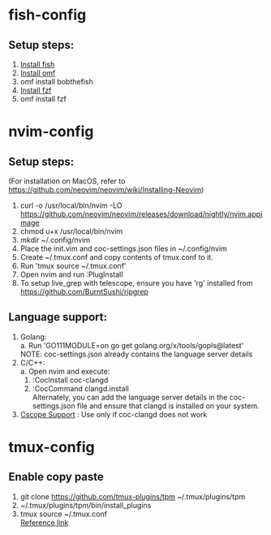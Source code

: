 # fish-config

## Setup steps:<br />
1. [Install fish](https://fishshell.com/)
3. [Install omf](https://github.com/oh-my-fish/oh-my-fish)
4. omf install bobthefish
5. [Install fzf](https://github.com/junegunn/fzf)
7. omf install fzf


# nvim-config

## Setup steps:<br />
(For installation on MacOS, refer to https://github.com/neovim/neovim/wiki/Installing-Neovim)
1. curl -o /usr/local/bin/nvim -LO https://github.com/neovim/neovim/releases/download/nightly/nvim.appimage
2. chmod u+x /usr/local/bin/nvim
4. mkdir ~/.config/nvim
5. Place the init.vim and coc-settings.json files in ~/.config/nvim
6. Create ~/.tmux.conf and copy contents of tmux.conf to it.
7. Run 'tmux source ~/.tmux.conf'
8. Open nvim and run :PlugInstall
9. To setup live_grep with telescope, ensure you have 'rg' installed from https://github.com/BurntSushi/ripgrep



## Language support:
1. Golang:<br />
  a. Run 'GO111MODULE=on go get golang.org/x/tools/gopls@latest' <br />
  NOTE: coc-settings.json already contains the language server details
2. C/C++:<br />
  a. Open nvim and execute: <br/>
    1) :CocInstall coc-clangd
    2) :CocCommand clangd.install<br /> 
    Alternately, you can add the language server details in the coc-settings.json file and ensure that clangd is installed on your system.<br />
3. [Cscope Support](https://github.com/mfulz/cscope.nvim) : Use only if coc-clangd does not work


# tmux-config

## Enable copy paste
1. git clone https://github.com/tmux-plugins/tpm ~/.tmux/plugins/tpm
2. ~/.tmux/plugins/tpm/bin/install_plugins
3. tmux source ~/.tmux.conf <br />
[Reference link](https://www.seanh.cc/2020/12/27/copy-and-paste-in-tmux/#:~:text=tmux's%20copy%20mode,-tmux%20has%20a&text=In%20tmux%20Ctrl%20%2B%20b%20%5B%20enters,scrolls%20up%20by%20one%20page.)
